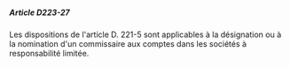 ##### Article D223-27

Les dispositions de l'article D. 221-5 sont applicables à la désignation ou à la nomination d'un commissaire aux comptes dans les sociétés à responsabilité limitée.

